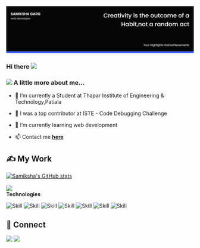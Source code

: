 ##

![Samiksha Garg's-cover](./cover_image.png)
### Hi there <img width="25px" src="https://reach.at/assets/images/waving-emoji.gif"/>
### <img src="https://media.giphy.com/media/VgCDAzcKvsR6OM0uWg/giphy.gif" width="50"> A little more about me...

- 🔭 I’m currently a Student at Thapar Institute of Engineering & Technology,Patiala

- 🔭 I was a top contributor at ISTE - Code Debugging Challenge

- 🌱 I’m currently learning web development

- 📫 Contact me **[here](samikshagarg321@gmail.com)**

## ✍ My Work

[![Samiksha's GitHub stats](https://github-readme-stats.vercel.app/api?username=samgarg7009&show_icons=true&theme=chartreuse-dark)](https://github.com/samgarg7009)

<img align="center" src="https://github-readme-stats.vercel.app/api/top-langs/?username=samgarg7009&theme=chartreuse-dark&layout=compact" />

<summary><b>Technologies</b></summary>

![Skill](https://img.shields.io/badge/HTML5-E34F26?style=for-the-badge&logo=html5&logoColor=white)
![Skill](https://img.shields.io/badge/CSS3-1572B6?style=for-the-badge&logo=css3&logoColor=white)
![Skill](https://img.shields.io/badge/JavaScript-323330?style=for-the-badge&logo=javascript&logoColor=F7DF1E)
![Skill](https://img.shields.io/badge/Netlify-00C7B7?style=for-the-badge&logo=netlify&logoColor=white)
![Skill](https://img.shields.io/badge/Git-F05032?style=for-the-badge&logo=git&logoColor=white)
![Skill](https://img.shields.io/badge/Visual_Studio_Code-0078D4?style=for-the-badge&logo=visual%20studio%20code&logoColor=white)
![Skill](https://img.shields.io/badge/Microsoft_Office-D83B01?style=for-the-badge&logo=microsoft-office&logoColor=white)
<br />

## 🤝 Connect

<a href="https://www.linkedin.com/in/garg-samiksha/"><img src="https://img.icons8.com/fluent/48/000000/linkedin.png"/></a>
<a href="https://github.com/samgarg7009/"><img src="https://img.icons8.com/fluent/48/000000/github.png"/></a>

